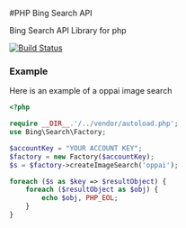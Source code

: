 #PHP Bing Search API

Bing Search API Library for php

[![Build Status](https://secure.travis-ci.org/drahot/php-bing-search.png?branch=master)](http://travis-ci.org/drahot/php-bing-search)

### Example

Here is an example of a oppai image search
```php
<?php

require __DIR__.'/../vendor/autoload.php';
use Bing\Search\Factory;

$accountKey = "YOUR ACCOUNT KEY";
$factory = new Factory($accountKey);
$s = $factory->createImageSearch('oppai');

foreach ($s as $key => $resultObject) {
	foreach ($resultObject as $obj) {
		echo $obj, PHP_EOL;
	}
}
```
